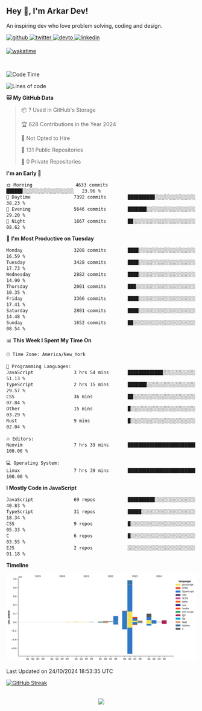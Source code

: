 ## Hey 👋, I'm Arkar Dev!  

An inspiring dev who love problem solving, coding and design.

<a href="https://github.com/Riley1101" target="_blank">
<img src=https://img.shields.io/badge/github-%2324292e.svg?&style=for-the-badge&logo=github&logoColor=white alt=github style="margin-bottom: 5px;" />
</a>
<a href="https://twitter.com/arkardev" target="_blank">
<img src=https://img.shields.io/badge/twitter-%2300acee.svg?&style=for-the-badge&logo=twitter&logoColor=white alt=twitter style="margin-bottom: 5px;" />
</a>
<a href="https://dev.to/riley1101" target="_blank">
<img src=https://img.shields.io/badge/dev.to-%2308090A.svg?&style=for-the-badge&logo=dev.to&logoColor=white alt=devto style="margin-bottom: 5px;" />
</a>
<a href="https://linkedin.com/in/arkar-kaung-myat" target="_blank">
<img src=https://img.shields.io/badge/linkedin-%231E77B5.svg?&style=for-the-badge&logo=linkedin&logoColor=white alt=linkedin style="margin-bottom: 5px;" />
</a>
  
[![wakatime](https://wakatime.com/badge/user/cf23b6e3-75f8-4c04-b0e3-273191c8d2ec.svg)](https://wakatime.com/@cf23b6e3-75f8-4c04-b0e3-273191c8d2ec)

<br/>

<!--START_SECTION:waka-->
![Code Time](http://img.shields.io/badge/Code%20Time-1%2C120%20hrs%206%20mins-blue)

![Lines of code](https://img.shields.io/badge/From%20Hello%20World%20I%27ve%20Written-19.0%20million%20lines%20of%20code-blue)

**🐱 My GitHub Data** 

> 📦 ? Used in GitHub's Storage 
 > 
> 🏆 628 Contributions in the Year 2024
 > 
> 🚫 Not Opted to Hire
 > 
> 📜 131 Public Repositories 
 > 
> 🔑 0 Private Repositories 
 > 
**I'm an Early 🐤** 

```text
🌞 Morning                4633 commits        ██████░░░░░░░░░░░░░░░░░░░   23.96 % 
🌆 Daytime                7392 commits        ██████████░░░░░░░░░░░░░░░   38.23 % 
🌃 Evening                5646 commits        ███████░░░░░░░░░░░░░░░░░░   29.20 % 
🌙 Night                  1667 commits        ██░░░░░░░░░░░░░░░░░░░░░░░   08.62 % 
```
📅 **I'm Most Productive on Tuesday** 

```text
Monday                   3208 commits        ████░░░░░░░░░░░░░░░░░░░░░   16.59 % 
Tuesday                  3428 commits        ████░░░░░░░░░░░░░░░░░░░░░   17.73 % 
Wednesday                2882 commits        ████░░░░░░░░░░░░░░░░░░░░░   14.90 % 
Thursday                 2001 commits        ███░░░░░░░░░░░░░░░░░░░░░░   10.35 % 
Friday                   3366 commits        ████░░░░░░░░░░░░░░░░░░░░░   17.41 % 
Saturday                 2801 commits        ████░░░░░░░░░░░░░░░░░░░░░   14.48 % 
Sunday                   1652 commits        ██░░░░░░░░░░░░░░░░░░░░░░░   08.54 % 
```


📊 **This Week I Spent My Time On** 

```text
🕑︎ Time Zone: America/New_York

💬 Programming Languages: 
JavaScript               3 hrs 54 mins       █████████████░░░░░░░░░░░░   51.13 % 
TypeScript               2 hrs 15 mins       ███████░░░░░░░░░░░░░░░░░░   29.57 % 
CSS                      36 mins             ██░░░░░░░░░░░░░░░░░░░░░░░   07.84 % 
Other                    15 mins             █░░░░░░░░░░░░░░░░░░░░░░░░   03.29 % 
Rust                     9 mins              █░░░░░░░░░░░░░░░░░░░░░░░░   02.04 % 

🔥 Editors: 
Neovim                   7 hrs 39 mins       █████████████████████████   100.00 % 

💻 Operating System: 
Linux                    7 hrs 39 mins       █████████████████████████   100.00 % 
```

**I Mostly Code in JavaScript** 

```text
JavaScript               69 repos            ██████████░░░░░░░░░░░░░░░   40.83 % 
TypeScript               31 repos            █████░░░░░░░░░░░░░░░░░░░░   18.34 % 
CSS                      9 repos             █░░░░░░░░░░░░░░░░░░░░░░░░   05.33 % 
C                        6 repos             █░░░░░░░░░░░░░░░░░░░░░░░░   03.55 % 
EJS                      2 repos             ░░░░░░░░░░░░░░░░░░░░░░░░░   01.18 % 
```



**Timeline**

![Lines of Code chart](https://raw.githubusercontent.com/Riley1101/Riley1101/main/assets/bar_graph.png)


 Last Updated on 24/10/2024 18:53:35 UTC
<!--END_SECTION:waka-->

[![GitHub Streak](https://streak-stats.demolab.com?user=Riley1101)](https://git.io/streak-stats)
  
<br/>  
<div align="center">
<img src="https://komarev.com/ghpvc/?username=Riley1101&&style=flat-square" align="center" />
</div>  

